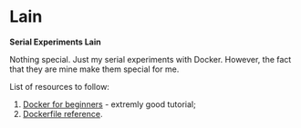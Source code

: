 # Lain
**Serial Experiments Lain**

Nothing special. Just my serial experiments with Docker. However, the fact that they are mine make them special for me.

List of resources to follow:

1. [Docker for beginners](https://prakhar.me/docker-curriculum/) - extremly good tutorial;
2. [Dockerfile reference](https://docs.docker.com/engine/reference/builder/#/dockerignore-file).
